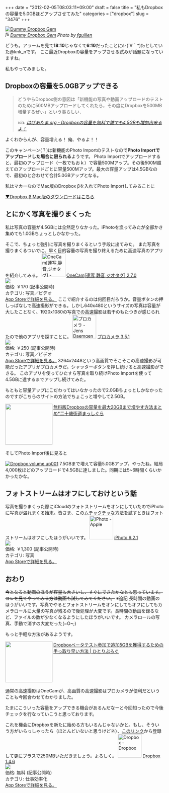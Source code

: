 +++
date = "2012-02-05T08:03:11+09:00"
draft = false
title = "私もDropboxの容量を5.0GBほどアップさせてみた"
categories = ["dropbox"]
slug = "3476"
+++

<p><a rel="nofollow" target="_blank" href="http://www.flickr.com/photos/d2clon/4925714505/" title="Dummy Dropbox Gem by fguillen, on Flickr"><img class="flickr_photo" src="http://farm5.staticflickr.com/4136/4925714505_e482da9a8d.jpg" alt="Dummy Dropbox Gem"/></a><br /><cite class="flickr_photographer"><img src="http://farm4.static.flickr.com/3329/favicons/72157601614001242_7730.png" width="16" height="16" alt="flickr.com" class="favicon"><a rel="nofollow" target="_blank" href="http://www.flickr.com/photos/d2clon/4925714505/">Dummy Dropbox Gem</a> Photo by <a rel="nofollow" target="_blank" href="http://www.flickr.com/photos/d2clon/">fguillen</a></cite></p>

どうも。アラームを見て<strong>18:10</strong>じゃなくて<strong>6:10</strong>だったことにε-(´∀｀*)ﾎｯとしていた@knk_nです。
ここ最近Dropboxの容量をアップさせる試みが話題になっていますね。

私もやってみました。<!--more--><h2>Dropboxの容量を5.0GBアップできる</h2>
<blockquote cite="http://www.hageatama.org/item_832.html" title="はげあたま.org - Dropboxの容量を無料で誰でも4.5GBも増加出来るよ！">
<p>どうやらDropbox側の意図は「新機能の写真や動画アップロードのテストのために500MBアップロードしてくれたら，その度にDropboxを500MB増量するぜぃ」という事らしい．</p>
<cite>via: <a href="http://www.hageatama.org/item_832.html" target="_blank">はげあたま.org - Dropboxの容量を無料で誰でも4.5GBも増加出来るよ！</a></cite>
</blockquote>よくわからんが、容量増える！
俺、やるよ！！

このキャンペーン(？)は新機能のPhoto Importのテストなので<strong>Photo Importでアップロードした場合に限られる</strong>ようです。
Photo Importでアップロードすると、最初のアップロード（一枚でもおｋ）で容量500Mアップ。その後500M超えてのアップロードごとに容量500Mアップ。最大の容量アップは4.5GBなので、最初のと合わせて合計5.0GBアップとなる。

私はマカーなのでMac版のDropbox βを入れてPhoto Importしてみることに

<a href="http://dl-web.dropbox.com/u/17/Dropbox%201.3.12.dmg">▼Dropbox β Mac版のダウンロードはこちら</a>

<h2>とにかく写真を撮りまくった</h2>
私は写真の容量が4.5GBには全然足りなかった。iPhotoを漁ってみたが全部かき集めても1.0GBちょっとしかなかった。


そこで、ちょっと強引に写真を撮りまくるという手段に出てみた。
また写真を撮りまくるついでに、早く目的容量の写真を撮り終えるために高速写真のアプリを紹介してみる。
<a href="http://itunes.apple.com/jp/app/onecam-lian-xie-jing-yin-jiotagu/id422845617?mt=8&uo=4" target="new"><img class="appstorehelper_appicn" width="75" height="75" src="http://a1.mzstatic.com/us/r1000/085/Purple/3b/e6/91/mzl.lzpnxkch.png" alt="OneCam[連写,静音,ジオタグ] - Walker Software"></a>
<a href="http://itunes.apple.com/jp/app/onecam-lian-xie-jing-yin-jiotagu/id422845617?mt=8&uo=4" target="new">OneCam[連写,静音,ジオタグ] 2.7.0</a><br>
<a href="http://itunes.apple.com/jp/app/onecam-lian-xie-jing-yin-jiotagu/id422845617?mt=8&uo=4" target="itunes_store"><img class="appstorehelper_icn" src="http://ax.phobos.apple.com.edgesuite.net/ja_jp/images/web/linkmaker/badge_appstore-sm.gif" ></a><br>
価格: &#65509;170 (記事公開時)<br>
カテゴリ: 写真／ビデオ<br>
<a href="http://itunes.apple.com/jp/app/onecam-lian-xie-jing-yin-jiotagu/id422845617?mt=8&uo=4" target="new">App Storeで詳細を見る。</a>
ここで紹介するのは何回目だろうか。音量ボタンの押しっぱなしで高速撮影ができる。しかし640x480というサイズの写真は容量が大したことなく、1920x1080の写真での高速撮影は若干のもたつきが感じられたので他のアプリを探すことに。
<a href="http://itunes.apple.com/jp/app/purokamera/id300216827?mt=8&uo=4" target="new"><img class="appstorehelper_appicn" width="75" height="75" src="http://a5.mzstatic.com/us/r1000/119/Purple/b6/82/49/mzl.hrseutzv.png" alt="プロカメラ - Jens Daemgen"></a>
<a href="http://itunes.apple.com/jp/app/purokamera/id300216827?mt=8&uo=4" target="new">プロカメラ 3.5.1</a><br>
<a href="http://itunes.apple.com/jp/app/purokamera/id300216827?mt=8&uo=4" target="itunes_store"><img class="appstorehelper_icn" src="http://ax.phobos.apple.com.edgesuite.net/ja_jp/images/web/linkmaker/badge_appstore-sm.gif" ></a><br>
価格: &#65509;250 (記事公開時)<br>
カテゴリ: 写真／ビデオ<br>
<a href="http://itunes.apple.com/jp/app/purokamera/id300216827?mt=8&uo=4" target="new">App Storeで詳細を見る。</a>
3264x2448という高画質でそこそこの高速撮影が可能だったアプリがプロカメラだ。シャッターボタンを押し続けると高速撮影ができる。
このアプリを使ってひたすら写真を取り続けPhoto Importを使って4.5GBに達するまでアップし続けてみた。


もともと容量アップにこだわってはいなかったので2.0GBちょっとしかなかったのですがこちらのサイトの方法でちょこっと増やして2.5GB。

<table width="100%"><a href="http://20kaido.com/archives/2298231.html" target="_blank"><img class="alignleft" align="left" border="0" src="http://capture.heartrails.com/150x130/shadow?http://20kaido.com/archives/2298231.html" alt="" width="150" height="130" /></a><a href="http://20kaido.com/archives/2298231.html" target="_blank">無料版Dropboxの容量を最大20GBまで増やす方法まとめ*二十歳街道まっしぐら</a><a href="http://b.hatena.ne.jp/entry/http://20kaido.com/archives/2298231.html" target="_blank"><img border="0" src="http://b.hatena.ne.jp/entry/image/http://20kaido.com/archives/2298231.html" alt="" /></a></table>

そしてPhoto Import後に見ると

<a href="https://knk-n.com/images/2012/02/dropbox_volume_up001.png" title="Dropbox volume up001"><img src="https://knk-n.com/images/2012/02/dropbox_volume_up001.png" alt="Dropbox volume up001" title="dropbox_volume_up001.png" /></a>
7.5GBまで増えて容量5.0GBアップ。やったね。結局4,000枚ほどのアップロードで4.5GBに達しました。同期には5~6時間くらいかかったかな。

<h2>フォトストリームはオフにしておけという話</h2>
写真を撮りまくった際にiCloudのフォトストリームをオンにしていたのでiPhotoに写真が溢れまくる始末。皆さま、このムチャクチャな方法を試すときはフォトストリームはオフにしたほうがいいです。
<a href="http://itunes.apple.com/jp/app/iphoto/id408981381?mt=12&uo=4" target="new"><img class="appstorehelper_appicn" width="75" height="75" src="http://a1.mzstatic.com/us/r1000/089/Purple/cb/7f/84/mzi.smfbrfmg.512x512-75.png" alt="iPhoto - Apple"></a>
<a href="http://itunes.apple.com/jp/app/iphoto/id408981381?mt=12&uo=4" target="new">iPhoto 9.2.1</a><br>
<a href="http://itunes.apple.com/jp/app/iphoto/id408981381?mt=12&uo=4" target="itunes_store"><img class="appstorehelper_icn" src="http://ax.phobos.apple.com.edgesuite.net/ja_jp/images/web/linkmaker/badge_macappstore-sm.gif" ></a><br>
価格: &#65509;1,300 (記事公開時)<br>
カテゴリ: 写真<br>
<a href="http://itunes.apple.com/jp/app/iphoto/id408981381?mt=12&uo=4" target="new">App Storeで詳細を見る。</a>

<h2>おわり</h2>
<del datetime="2012-02-04T23:52:42+00:00">今となると動画のほうが容量も大きいし、すぐにできたかなとも思っています。コレを見てやってみる方は動画も試してみてください。</del>
※追記
長時間の動画のほうがいいです。写真でやるとフォトストリームをオンにしてもオフにしてもカメラロールに大量の写真が残るので後処理が大変です。長時間の動画を録るなど、ファイルの数が少なくなるようにしたほうがいいです。
カメラロールの写真、手動で消すの大変だった(~O~;)

もっと手軽な方法があるようです。
<table width="100%"><a href="http://hitoriblog.com/?p=6423" target="_blank"><img class="alignleft" align="left" border="0" src="http://capture.heartrails.com/150x130/shadow?http://hitoriblog.com/?p=6423" alt="" width="150" height="130" /></a><a href="http://hitoriblog.com/?p=6423" target="_blank">Dropboxベータテスト参加で追加5GBを獲得するための手っ取り早い方法 | ひとりぶろぐ</a><a href="http://b.hatena.ne.jp/entry/http://hitoriblog.com/?p=6423" target="_blank"><img border="0" src="http://b.hatena.ne.jp/entry/image/http://hitoriblog.com/?p=6423" alt="" /></a></table>


通常の高速撮影はOneCamが、高画質の高速撮影はプロカメラが便利だということも今回合わせてわかりました。

たまにこういった容量をアップできる機会があるんだなーと今回知ったので今後チェックを行なっていこうと思っております。

これを機会にDropboxを新たに始める方もいるんじゃないかと。もし、そういう方がいらっしゃったら（ほとんどいないと思うけどネ）、<a href="http://db.tt/DkqDWJQx">このリンク</a>から登録して更にプラスで250MBいただきましょう。よろしく。
<a href="http://itunes.apple.com/jp/app/dropbox/id327630330?mt=8&uo=4" target="new"><img class="appstorehelper_appicn" width="75" height="75" src="http://a3.mzstatic.com/us/r1000/076/Purple/d3/b1/60/mzl.ciknsast.png" alt="Dropbox - Dropbox"></a>
<a href="http://itunes.apple.com/jp/app/dropbox/id327630330?mt=8&uo=4" target="new">Dropbox 1.4.6</a><br>
<a href="http://itunes.apple.com/jp/app/dropbox/id327630330?mt=8&uo=4" target="itunes_store"><img class="appstorehelper_icn" src="http://ax.phobos.apple.com.edgesuite.net/ja_jp/images/web/linkmaker/badge_appstore-sm.gif" ></a><br>
価格: 無料 (記事公開時)<br>
カテゴリ: 仕事効率化<br>
<a href="http://itunes.apple.com/jp/app/dropbox/id327630330?mt=8&uo=4" target="new">App Storeで詳細を見る。</a>
